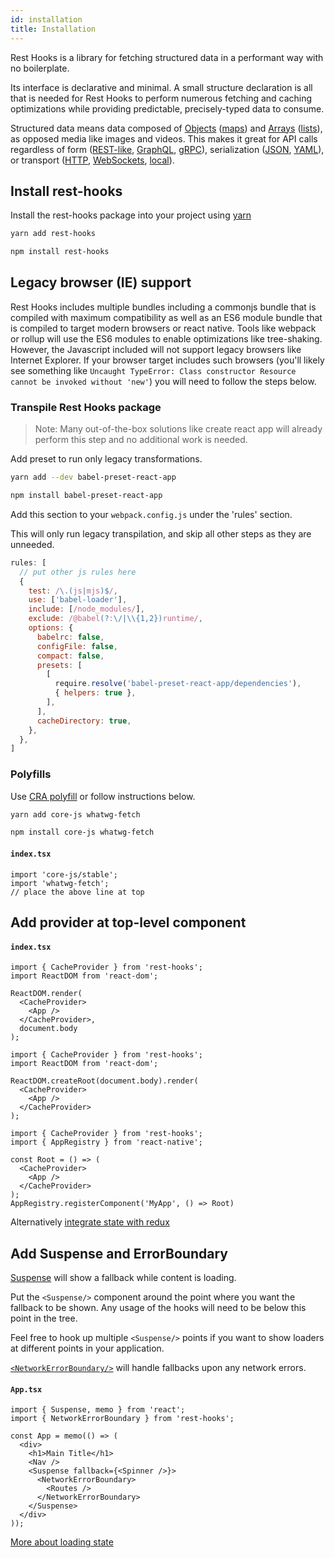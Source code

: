 ```yaml
---
id: installation
title: Installation
---
```


Rest Hooks is a library for fetching structured data in a performant way with no boilerplate.

Its interface is declarative and minimal. A small structure declaration is all that is needed
for Rest Hooks to perform numerous fetching and caching optimizations while providing predictable,
precisely-typed data to consume.

Structured data means data composed of [Objects](https://developer.mozilla.org/en-US/docs/Web/JavaScript/Reference/Global_Objects/Object)
([maps](https://en.wikipedia.org/wiki/Associative_array))
and [Arrays](https://developer.mozilla.org/en-US/docs/Web/JavaScript/Reference/Global_Objects/Array)
([lists](https://en.wikipedia.org/wiki/List_(abstract_data_type))), as opposed media
like images and videos. This makes it great for API calls regardless of form ([REST-like](https://restfulapi.net/),
[GraphQL](https://graphql.org/), [gRPC](https://grpc.io/)), serialization ([JSON](https://developer.mozilla.org/en-US/docs/Web/JavaScript/Reference/Global_Objects/JSON), [YAML](https://en.wikipedia.org/wiki/YAML)),
or transport ([HTTP](https://developer.mozilla.org/en-US/docs/Web/HTTP/Overview), [WebSockets](https://developer.mozilla.org/en-US/docs/Web/API/WebSockets_API), [local](../guides/mocking-unfinished)).

## Install rest-hooks

Install the rest-hooks package into your project using [yarn](https://yarnpkg.com/en/)

<!--DOCUSAURUS_CODE_TABS-->
<!--yarn-->
```bash
yarn add rest-hooks
```
<!--npm-->
```bash
npm install rest-hooks
```
<!--END_DOCUSAURUS_CODE_TABS-->

## Legacy browser (IE) support

Rest Hooks includes multiple bundles including a commonjs bundle that is compiled with maximum compatibility as well as an ES6 module bundle that is compiled to target modern browsers or react native.
Tools like webpack or rollup will use the ES6 modules to enable optimizations like tree-shaking. However,
the Javascript included will not support legacy browsers like Internet Explorer. If your browser target
includes such browsers (you'll likely see something like `Uncaught TypeError: Class constructor Resource cannot be invoked without 'new'`) you will need to follow the steps below.

### Transpile Rest Hooks package

> Note: Many out-of-the-box solutions like create react app will already perform this step and no
> additional work is needed.

Add preset to run only legacy transformations.

<!--DOCUSAURUS_CODE_TABS-->
<!--yarn-->
```bash
yarn add --dev babel-preset-react-app
```
<!--npm-->
```bash
npm install babel-preset-react-app
```
<!--END_DOCUSAURUS_CODE_TABS-->

Add this section to your `webpack.config.js` under the 'rules' section.

This will only run legacy transpilation, and skip all other steps as they are unneeded.

```js
rules: [
  // put other js rules here
  {
    test: /\.(js|mjs)$/,
    use: ['babel-loader'],
    include: [/node_modules/],
    exclude: /@babel(?:\/|\\{1,2})runtime/,
    options: {
      babelrc: false,
      configFile: false,
      compact: false,
      presets: [
        [
          require.resolve('babel-preset-react-app/dependencies'),
          { helpers: true },
        ],
      ],
      cacheDirectory: true,
    },
  },
]
```

### Polyfills

Use [CRA polyfill](https://github.com/facebook/create-react-app/tree/master/packages/react-app-polyfill)
or follow instructions below.

<!--DOCUSAURUS_CODE_TABS-->
<!--yarn-->
```bash
yarn add core-js whatwg-fetch
```
<!--npm-->
```bash
npm install core-js whatwg-fetch
```
<!--END_DOCUSAURUS_CODE_TABS-->

#### `index.tsx`

```tsx
import 'core-js/stable';
import 'whatwg-fetch';
// place the above line at top
```


## Add provider at top-level component

#### `index.tsx`

<!--DOCUSAURUS_CODE_TABS-->
<!--Web-->
```tsx
import { CacheProvider } from 'rest-hooks';
import ReactDOM from 'react-dom';

ReactDOM.render(
  <CacheProvider>
    <App />
  </CacheProvider>,
  document.body
);
```
<!--Concurrent mode-->
```tsx
import { CacheProvider } from 'rest-hooks';
import ReactDOM from 'react-dom';

ReactDOM.createRoot(document.body).render(
  <CacheProvider>
    <App />
  </CacheProvider>
);
```
<!--React Native-->
```tsx
import { CacheProvider } from 'rest-hooks';
import { AppRegistry } from 'react-native';

const Root = () => (
  <CacheProvider>
    <App />
  </CacheProvider>
);
AppRegistry.registerComponent('MyApp', () => Root)
```
<!--END_DOCUSAURUS_CODE_TABS-->




Alternatively [integrate state with redux](../guides/redux.md)

## Add Suspense and ErrorBoundary

[Suspense](https://reactjs.org/blog/2018/11/13/react-conf-recap.html) will show a fallback while content is loading.

Put the `<Suspense/>` component around the point where you want the fallback to be shown.
Any usage of the hooks will need to be below this point in the tree.

Feel free to hook up multiple `<Suspense/>` points if you want to show loaders at different
points in your application.

[`<NetworkErrorBoundary/>`](../api/NetworkErrorBoundary.md) will handle fallbacks upon any network errors.

#### `App.tsx`

```tsx
import { Suspense, memo } from 'react';
import { NetworkErrorBoundary } from 'rest-hooks';

const App = memo(() => (
  <div>
    <h1>Main Title</h1>
    <Nav />
    <Suspense fallback={<Spinner />}>
      <NetworkErrorBoundary>
        <Routes />
      </NetworkErrorBoundary>
    </Suspense>
  </div>
));
```

[More about loading state](../guides/loading-state)
